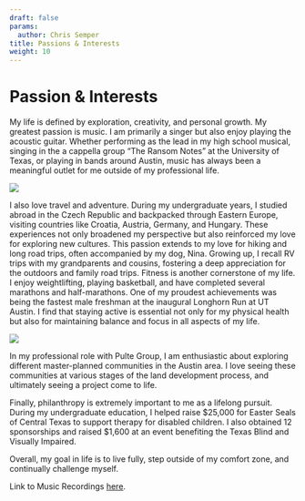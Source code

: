 ```yaml
---
draft: false
params:
  author: Chris Semper 
title: Passions & Interests 
weight: 10
---
```


# Passion & Interests 

My life is defined by exploration, creativity, and personal growth. My greatest passion is music. I am primarily a singer but also enjoy playing the acoustic guitar. Whether performing as the lead in my high school musical, singing in the a cappella group “The Ransom Notes” at the University of Texas, or playing in bands around Austin, music has always been a meaningful outlet for me outside of my professional life.

![](https://killakam3084.github.io/semper/assets/2-dropdowns/about/2-passions-%20interests/IMG_9669.jpg)

I also love travel and adventure. During my undergraduate years, I studied abroad in the Czech Republic and backpacked through Eastern Europe, visiting countries like Croatia, Austria, Germany, and Hungary. These experiences not only broadened my perspective but also reinforced my love for exploring new cultures. This passion extends to my love for hiking and long road trips, often accompanied by my dog, Nina. Growing up, I recall RV trips with my grandparents and cousins, fostering a deep appreciation for the outdoors and family road trips.
Fitness is another cornerstone of my life. I enjoy weightlifting, playing basketball, and have completed several marathons and half-marathons. One of my proudest achievements was being the fastest male freshman at the inaugural Longhorn Run at UT Austin. I find that staying active is essential not only for my physical health but also for maintaining balance and focus in all aspects of my life.

![](https://killakam3084.github.io/semper/assets/2-dropdowns/about/2-passions-%20interests/IMG_9670.jpg)

In my professional role with Pulte Group, I am enthusiastic about exploring different master-planned communities in the Austin area. I love seeing these communities at various stages of the land development process, and ultimately seeing a project come to life.

Finally, philanthropy is extremely important to me as a lifelong pursuit. During my undergraduate education, I helped raise $25,000 for Easter Seals of Central Texas to support therapy for disabled children. I also obtained 12 sponsorships and raised $1,600 at an event benefiting the Texas Blind and Visually Impaired.

Overall, my goal in life is to live fully, step outside of my comfort zone, and continually challenge myself.

Link to Music Recordings [here](https://on.soundcloud.com/CywqFFo426eMiesz5).